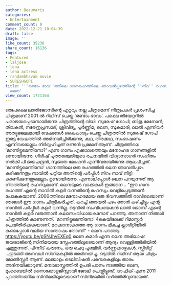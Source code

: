 ```yaml
---
author: Beaumaris
categories:
- Entertainment
comment_count: 0
date: 2022-12-21 10:04:39
draft: false
image: ''
like_count: 35236
share_count: 16136
tags:
- Featured
- laljose
- lena
- lena actress
- randambhavam movie
- SURESHGOPI
title: '''രണ്ടാം ഭാവ''ത്തിലെ ഗാനരംഗത്തിലെ ഞാവൽപ്പഴത്തിന്റെ ''നിറ'' രഹസ്യം വെളിപ്പെടുത്തി
  ലെന'
view_count: 1721164
---
```


ഒരുപക്ഷെ ലാൽജോസിന്റെ ഏറ്റവും നല്ല ചിത്രമെന്ന് നിരൂപകർ പ്രശംസിച്ച ചിത്രമാണ് 2001 ൽ റിലീസ് ചെയ്ത 'രണ്ടാം ഭാവം'. പക്ഷെ തിയേറ്ററിൽ പരാജയപ്പെടാനായിരുന്നു ചിത്രത്തിന്റെ വിധി. സുരേഷ് ഗോപി, ബിജു മേനോൻ, തിലകൻ, നരേന്ദ്രപ്രസാദ്, ശ്രീവിദ്യ, പൂർണ്ണിമ, ലെന, സുകുമാരി, ലാൽ എന്നിവർ അത്യുജ്ജ്വലമായി വേഷങ്ങൾ കൈകാര്യം ചെയ്ത ചിത്രത്തിൽ സുരേഷ് ഗോപി ഇരട്ട വേഷത്തിൽ അഭിനയിച്ചിരിക്കുന്നു, കഥ, തിരക്കഥ, സംഭാഷണം എന്നിവയെല്ലാം നിർവ്വഹിച്ചത് രഞ്ജൻ പ്രമോദ് ആണ്. ചിത്രത്തിലെ 'മറന്നിട്ടുമെന്തിനോ?' എന്ന ഗാനം എക്കാലത്തെയും മനോഹര ഗാനങ്ങളിൽ ഒന്നായിരുന്നു. ഗിരീഷ് പുത്തഞ്ചേരിയുടെ രചനയില്‍ വിദ്യാസാഗര്‍ സംഗീതം നല്‍കി പി ജയചന്ദ്രൻ, സുജാത മോഹൻ എന്നിവരായിരുന്നു ആലപിച്ചത്. 'മറന്നിട്ടുമെന്തിനോ' ഗാനത്തിലെ ഒരു രംഗത്തിൽ ലെന ഞാവൽപ്പഴം കഴിക്കുന്നതും നാവിൽ പറ്റിയ അതിന്റെ പർപ്പിൾ നിറം നാവ് നീട്ടി കാണിക്കുന്നതുമെല്ലാം ഉണ്ടായിരുന്നു. എന്നാലിപ്പോൾ ലെന പറയുന്നത് ആ നിറത്തിന്റെ രഹസ്യമാണ്. ലെനയുടെ വാക്കുകൾ ഇങ്ങനെ .. "ഈ ഗാന രംഗത്ത് എന്റെ നാവില്‍ കളര്‍ വന്നതിന്റെ രഹസ്യം വെളിപ്പെടുത്താൻ പോകുകയാണ്. 2000ത്തിലെ മനോഹരമായ ഒരു ദിവസത്തില്‍ രാവിലെയാണ് ഞങ്ങള്‍ ഈ ഗാനം ചിത്രീകരിച്ചത്. കുറച്ച് ഞാവല്‍ പഴം ഞാൻ കഴിച്ചിട്ടും എന്റ നാവില്‍ പര്‍പ്പിള്‍ കളര്‍ വന്നില്ല. ഒടുവില്‍ സംവിധായകൻ ലാല്‍ ജോസ് എന്റെ നാവില്‍ കളര്‍ വരുത്താൻ കലാസംവിധായകനോട് പറഞ്ഞു. അതാണ് നിങ്ങള്‍ ചിത്രത്തില്‍ കാണുന്നത്. 'മറന്നിട്ടുമെന്തിനോ' 4കെയിലേക്ക് റീമാസ്റ്റര്‍ ചെയ്‍തിരിക്കുകയാണ്. മറക്കാനാകാത്ത ആ ഗാനം മികച്ച ക്ലാരിറ്റിയില്‍ കണ്ടപ്പോള്‍ വലിയ സന്തോഷം തോന്നി" - ലെന പറഞ്ഞു. https://youtu.be/pSNJhvEXEq0 ലെന കുമാർ എന്ന ലെന അഭിലാഷ് ജയരാജിന്റെ സിനിമയായ സ്നേഹത്തിലൂടെയാണ് ആദ്യം വെള്ളിത്തിരിയിൽ എത്തുന്നത്. പിന്നീട് കരുണം, ഒരു ചെറു പുഞ്ചിരി, വർണ്ണക്കാഴ്ചകൾ, സ്പിരിറ്റ് ...തുടങ്ങി അനവധി സിനിമകളിൽ അഭിനയിച്ചു. ഒടുവിൽ റിലീസ് ആയ ചിത്രം മോൺസ്റ്റർ ആണ്. മലയാളം ടെലിവിഷൻ പരമ്പരകളിലും താരം അഭിനയിക്കാറുണ്ട്. മനഃശാസ്ത്രത്തിൽ ഉപരി പഠനം നടത്തിയ ലെന, മുംബൈയിൽ സൈക്കോളജിസ്റ്റായി ജോലി ചെയ്തിട്ടുണ്ട്. ട്രാഫിക് എന്ന 2011 പുറത്തിറങ്ങിയ സിനിമയിലൂടെയാണ് സിനിമയിൽ വഴിത്തിരിവുണ്ടായത്. &nbsp;